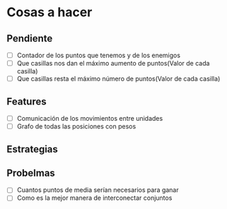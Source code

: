 # Cosas a hacer
## Pendiente
- [ ] Contador de los puntos que tenemos y de los enemigos
- [ ] Que casillas nos dan el máximo aumento de puntos(Valor de cada casilla)
- [ ] Que casillas resta el máximo número de puntos(Valor de cada casilla)

## Features
- [ ] Comunicación de los movimientos entre unidades
- [ ] Grafo de todas las posiciones con pesos
## Estrategias
## Probelmas
- [ ] Cuantos puntos de media serían necesarios para ganar
- [ ] Como es la mejor manera de interconectar conjuntos
